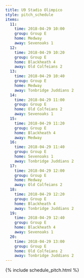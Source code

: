 ```yaml
---
title: U9 Stadio Olimpico
style: pitch_schedule
items:
  11:
    time: 2018-04-29 10:00
    group: Group E
    home: Medway
    away: Sevenoaks 1
  12:
    time: 2018-04-29 10:20
    group: Group E
    home: Blackheath 4
    away: Old Colfeians 2
  13:
    time: 2018-04-29 10:40
    group: Group E
    home: Medway
    away: Tonbridge Juddians 2
  14:
    time: 2018-04-29 11:00
    group: Group E
    home: Old Colfeians 2
    away: Sevenoaks 1
  15:
    time: 2018-04-29 11:20
    group: Group E
    home: Blackheath 4
    away: Medway
  16:
    time: 2018-04-29 11:40
    group: Group E
    home: Sevenoaks 1
    away: Tonbridge Juddians 2
  17:
    time: 2018-04-29 12:00
    group: Group E
    home: Medway
    away: Old Colfeians 2
  18:
    time: 2018-04-29 12:20
    group: Group E
    home: Blackheath 4
    away: Tonbridge Juddians 2
  19:
    time: 2018-04-29 12:40
    group: Group E
    home: Blackheath 4
    away: Sevenoaks 1
  20:
    time: 2018-04-29 13:00
    group: Group E
    home: Old Colfeians 2
    away: Tonbridge Juddians 2
---
```


{% include schedule_pitch.html %}

